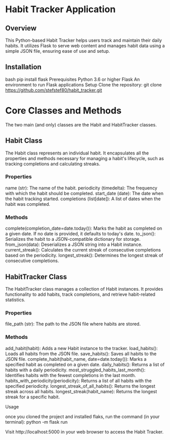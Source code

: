 # Habit Tracker Application

## Overview
This Python-based Habit Tracker helps users track and maintain their daily habits. It utilizes Flask to serve web content and manages habit data using a simple JSON file, ensuring ease of use and setup.

## Installation
bash
pip install flask
Prerequisites
Python 3.6 or higher
Flask
An environment to run Flask applications
Setup
Clone the repository:
git clone https://github.com/stefstef80/habit_tracker.git



# Core Classes and Methods
The two main (and only) classes are the Habit and HabitTracker classes.

## Habit Class
The Habit class represents an individual habit. It encapsulates all the properties and methods necessary for managing a habit's lifecycle, such as tracking completions and calculating streaks.

### Properties
name (str): The name of the habit.
periodicity (timedelta): The frequency with which the habit should be completed.
start_date (date): The date when the habit tracking started.
completions (list[date]): A list of dates when the habit was completed.

### Methods
complete(completion_date=date.today()): Marks the habit as completed on a given date. If no date is provided, it defaults to today's date.
to_json(): Serializes the habit to a JSON-compatible dictionary for storage.
from_json(data): Deserializes a JSON string into a Habit instance.
current_streak(): Calculates the current streak of consecutive completions based on the periodicity.
longest_streak(): Determines the longest streak of consecutive completions.



## HabitTracker Class
The HabitTracker class manages a collection of Habit instances. It provides functionality to add habits, track completions, and retrieve habit-related statistics.

### Properties
file_path (str): The path to the JSON file where habits are stored.

### Methods
add_habit(habit): Adds a new Habit instance to the tracker.
load_habits(): Loads all habits from the JSON file.
save_habits(): Saves all habits to the JSON file.
complete_habit(habit_name, date=date.today()): Marks a specified habit as completed on a given date.
daily_habits(): Returns a list of habits with a daily periodicity.
most_struggled_habits_last_month(): Identifies habits with the fewest completions in the last month.
habits_with_periodicity(periodicity): Returns a list of all habits with the specified periodicity.
longest_streak_of_all_habits(): Returns the longest streak across all habits.
longest_streak(habit_name): Returns the longest streak for a specific habit.



Usage

once you cloned the project and installed flaks, run the command (in your terminal):
python -m flask run

Visit http://localhost:5000 in your web browser to access the Habit Tracker.
